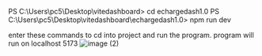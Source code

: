 PS C:\Users\pc5\Desktop\vitedashboard> cd echargedash1.0
PS C:\Users\pc5\Desktop\vitedashboard\echargedash1.0> npm run dev 

enter these commands to cd into project and run the program. program will run on localhost 5173
![image (2)](https://github.com/Riteshech/echargeup_dashboard_final/assets/171241155/4b944405-395b-40dd-9a61-2898590689b1)
